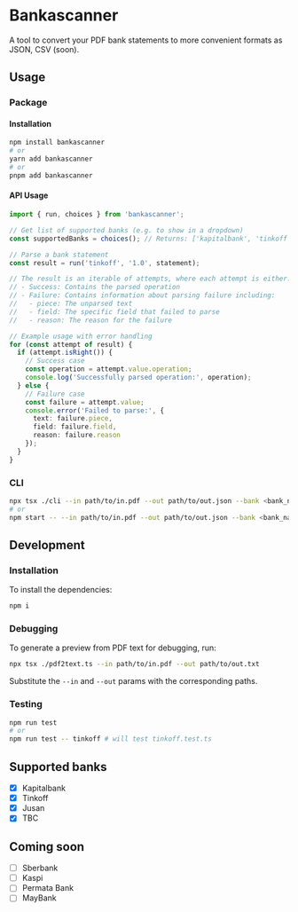 # Bankascanner

A tool to convert your PDF bank statements to more convenient formats as JSON, CSV (soon). 

## Usage

### Package

#### Installation

```bash
npm install bankascanner
# or
yarn add bankascanner
# or
pnpm add bankascanner
```

#### API Usage

```typescript
import { run, choices } from 'bankascanner';

// Get list of supported banks (e.g. to show in a dropdown)
const supportedBanks = choices(); // Returns: ['kapitalbank', 'tinkoff', 'jusan', 'tbc']

// Parse a bank statement
const result = run('tinkoff', '1.0', statement);

// The result is an iterable of attempts, where each attempt is either:
// - Success: Contains the parsed operation
// - Failure: Contains information about parsing failure including:
//   - piece: The unparsed text
//   - field: The specific field that failed to parse
//   - reason: The reason for the failure

// Example usage with error handling
for (const attempt of result) {
  if (attempt.isRight()) {
    // Success case
    const operation = attempt.value.operation;
    console.log('Successfully parsed operation:', operation);
  } else {
    // Failure case
    const failure = attempt.value;
    console.error('Failed to parse:', {
      text: failure.piece,
      field: failure.field,
      reason: failure.reason
    });
  }
}
```

### CLI

```bash
npx tsx ./cli --in path/to/in.pdf --out path/to/out.json --bank <bank_name>
# or 
npm start -- --in path/to/in.pdf --out path/to/out.json --bank <bank_name>
```

## Development

### Installation

To install the dependencies: 

```bash
npm i
```

### Debugging 

To generate a preview from PDF text for debugging, run: 

```bash
npx tsx ./pdf2text.ts --in path/to/in.pdf --out path/to/out.txt
```

Substitute the `--in` and `--out` params with the corresponding paths.

### Testing

```bash
npm run test 
# or 
npm run test -- tinkoff # will test tinkoff.test.ts
```

## Supported banks

- [x] Kapitalbank 
- [x] Tinkoff
- [x] Jusan
- [x] TBC

## Coming soon

- [ ] Sberbank
- [ ] Kaspi
- [ ] Permata Bank
- [ ] MayBank
